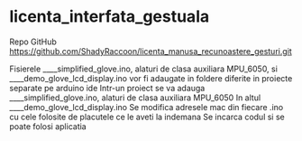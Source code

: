 # licenta_interfata_gestuala

Repo GitHub
https://github.com/ShadyRaccoon/licenta_manusa_recunoastere_gesturi.git

Fisierele ____simplified_glove.ino, alaturi de clasa auxiliara MPU_6050, si ____demo_glove_lcd_display.ino 
vor fi adaugate in foldere diferite in proiecte separate pe arduino ide
Intr-un proiect se va adauga ____simplified_glove.ino, alaturi de clasa auxiliara MPU_6050
In altul ____demo_glove_lcd_display.ino 
Se modifica adresele mac din fiecare .ino cu cele folosite de placutele ce le aveti la indemana
Se incarca codul si se poate folosi aplicatia
